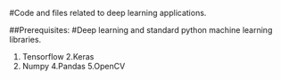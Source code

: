 
#Code and files related to deep learning applications. 

##Prerequisites: 
#Deep learning and standard python machine learning libraries.

1. Tensorflow
2.Keras
3. Numpy
4.Pandas
5.OpenCV
